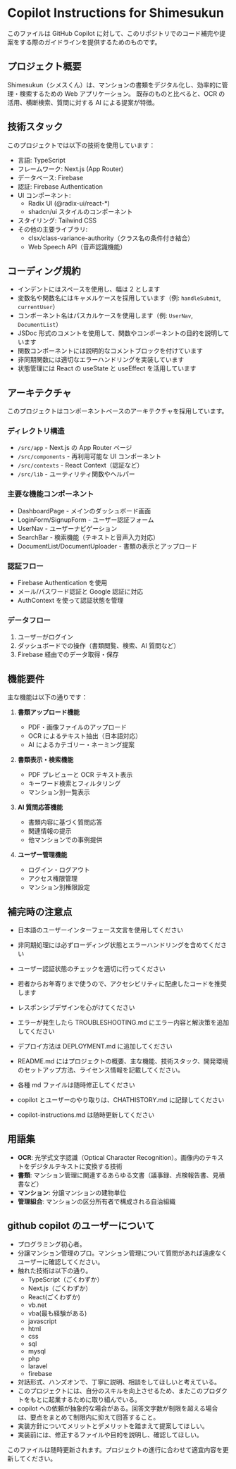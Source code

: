 # Copilot Instructions for Shimesukun

このファイルは GitHub Copilot に対して、このリポジトリでのコード補完や提案をする際のガイドラインを提供するためのものです。

## プロジェクト概要

Shimesukun（シメスくん）は、マンションの書類をデジタル化し、効率的に管理・検索するための Web アプリケーション。
既存のものと比べると、OCR の活用、横断検索、質問に対する AI による提案が特徴。

## 技術スタック

このプロジェクトでは以下の技術を使用しています：

- 言語: TypeScript
- フレームワーク: Next.js (App Router)
- データベース: Firebase
- 認証: Firebase Authentication
- UI コンポーネント:
  - Radix UI (@radix-ui/react-\*)
  - shadcn/ui スタイルのコンポーネント
- スタイリング: Tailwind CSS
- その他の主要ライブラリ:
  - clsx/class-variance-authority（クラス名の条件付き結合）
  - Web Speech API（音声認識機能）

## コーディング規約

- インデントにはスペースを使用し、幅は 2 とします
- 変数名や関数名にはキャメルケースを採用しています（例: `handleSubmit`, `currentUser`）
- コンポーネント名はパスカルケースを使用します（例: `UserNav`, `DocumentList`）
- JSDoc 形式のコメントを使用して、関数やコンポーネントの目的を説明しています
- 関数コンポーネントには説明的なコメントブロックを付けています
- 非同期関数には適切なエラーハンドリングを実装しています
- 状態管理には React の useState と useEffect を活用しています

## アーキテクチャ

このプロジェクトはコンポーネントベースのアーキテクチャを採用しています。

### ディレクトリ構造

- `/src/app` - Next.js の App Router ページ
- `/src/components` - 再利用可能な UI コンポーネント
- `/src/contexts` - React Context（認証など）
- `/src/lib` - ユーティリティ関数やヘルパー

### 主要な機能コンポーネント

- DashboardPage - メインのダッシュボード画面
- LoginForm/SignupForm - ユーザー認証フォーム
- UserNav - ユーザーナビゲーション
- SearchBar - 検索機能（テキストと音声入力対応）
- DocumentList/DocumentUploader - 書類の表示とアップロード

### 認証フロー

- Firebase Authentication を使用
- メール/パスワード認証と Google 認証に対応
- AuthContext を使って認証状態を管理

### データフロー

1. ユーザーがログイン
2. ダッシュボードでの操作（書類閲覧、検索、AI 質問など）
3. Firebase 経由でのデータ取得・保存

## 機能要件

主な機能は以下の通りです：

1. **書類アップロード機能**

   - PDF・画像ファイルのアップロード
   - OCR によるテキスト抽出（日本語対応）
   - AI によるカテゴリー・ネーミング提案

2. **書類表示・検索機能**

   - PDF プレビューと OCR テキスト表示
   - キーワード検索とフィルタリング
   - マンション別一覧表示

3. **AI 質問応答機能**

   - 書類内容に基づく質問応答
   - 関連情報の提示
   - 他マンションでの事例提供

4. **ユーザー管理機能**
   - ログイン・ログアウト
   - アクセス権限管理
   - マンション別権限設定

## 補完時の注意点

- 日本語のユーザーインターフェース文言を使用してください
- 非同期処理には必ずローディング状態とエラーハンドリングを含めてください
- ユーザー認証状態のチェックを適切に行ってください
- 若者からお年寄りまで使うので、アクセシビリティに配慮したコードを推奨します
- レスポンシブデザインを心がけてください

- エラーが発生したら TROUBLESHOOTING.md にエラー内容と解決策を追加してください
- デプロイ方法は DEPLOYMENT.md に追加してください
- README.md にはプロジェクトの概要、主な機能、技術スタック、開発環境のセットアップ方法、ライセンス情報を記載してください。
- 各種 md ファイルは随時修正してください
- copilot とユーザーのやり取りは、CHATHISTORY.md に記録してください
- copilot-instructions.md は随時更新してください

## 用語集

- **OCR**: 光学式文字認識（Optical Character Recognition）。画像内のテキストをデジタルテキストに変換する技術
- **書類**: マンション管理に関連するあらゆる文書（議事録、点検報告書、見積書など）
- **マンション**: 分譲マンションの建物単位
- **管理組合**: マンションの区分所有者で構成される自治組織

## github copilot のユーザーについて

- プログラミング初心者。
- 分譲マンション管理のプロ。マンション管理について質問があれば遠慮なくユーザーに確認してください。
- 触れた技術は以下の通り。
  - TypeScript（ごくわずか）
  - Next.js（ごくわずか）
  - React(ごくわずか)
  - vb.net
  - vba(最も経験がある)
  - javascript
  - html
  - css
  - sql
  - mysql
  - php
  - laravel
  - firebase
- 対話形式、ハンズオンで、丁寧に説明、相談をしてほしいと考えている。
- このプロジェクトには、自分のスキルを向上させるため、またこのプロダクトをもとに起業するために取り組んでいる。
- copilot への依頼が抽象的な場合がある。回答文字数が制限を超える場合は、要点をまとめて制限内に抑えて回答すること。
- 実装方針についてメリットとデメリットを踏まえて提案してほしい。
- 実装前には、修正するファイルや目的を説明し、確認してほしい。

このファイルは随時更新されます。プロジェクトの進行に合わせて適宜内容を更新してください。
